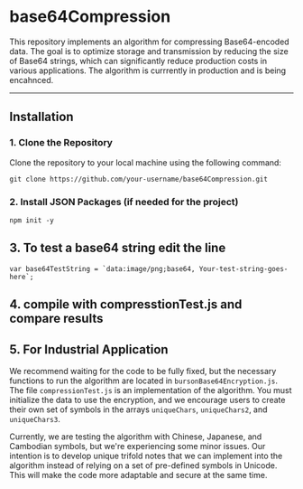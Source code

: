 # base64Compression

This repository implements an algorithm for compressing Base64-encoded data. The goal is to optimize storage and transmission by reducing the size of Base64 strings, which can significantly reduce production costs in various applications. The algorithm is currrently in production and is being encahnced. 

---

## Installation

### 1. Clone the Repository

Clone the repository to your local machine using the following command:

```
git clone https://github.com/your-username/base64Compression.git

```


### 2. Install JSON Packages (if needed for the project)

```
npm init -y
```

## 3.  To test a base64 string edit the line 

```
var base64TestString = `data:image/png;base64, Your-test-string-goes-here`;
```

## 4. compile with compresstionTest.js and compare results 

## 5. For Industrial Application
We recommend waiting for the code to be fully fixed, but the necessary functions to run the algorithm are located in `bursonBase64Encryption.js`. The file `compressionTest.js` is an implementation of the algorithm. You must initialize the data to use the encryption, and we encourage users to create their own set of symbols in the arrays `uniqueChars`, `uniqueChars2`, and `uniqueChars3`. 

Currently, we are testing the algorithm with Chinese, Japanese, and Cambodian symbols, but we're experiencing some minor issues. Our intention is to develop unique trifold notes that we can implement into the algorithm instead of relying on a set of pre-defined symbols in Unicode. This will make the code more adaptable and secure at the same time.
